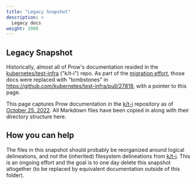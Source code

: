 ```yaml
---
title: "Legacy Snapshot"
description: >
  Legacy docs
weight: 1000
---
```


## Legacy Snapshot

Historically, almost all of Prow's documentation resided in the
[kubernetes/test-infra][k/t-i] ("k/t-i") repo. As part of the [migration
effort](https://github.com/kubernetes-sigs/prow/issues/4), those docs were
replaced with "tombstones" in
https://github.com/kubernetes/test-infra/pull/27818, with a pointer to this
page.

This page captures
Prow documentation in the [k/t-i][] repository as of [October
25,
2022](https://github.com/kubernetes/test-infra/tree/ad35c59116f550a260de4fed95438fb43188ff1a).
All Markdown files have been copied in along with their directory structure
here.

## How you can help

The files in this snapshot should probably be reorganized around logical
delineations, and not the (inherited) filesystem delineations from [k/t-i][].
This is an ongoing effort and the goal is to one day delete this snapshot
altogether (to be replaced by equivalent documentation outside of this folder).

[k8s]: https://github.com/kubernetes/kubernetes
[k/t-i]: https://github.com/kubernetes/test-infra
